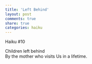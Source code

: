 ```yaml
---
title: 'Left Behind'
layout: post
comments: true
share: true
categories: haiku
---
```

Haiku #10

Children left behind  
By the mother who visits
Us in a lifetime.
